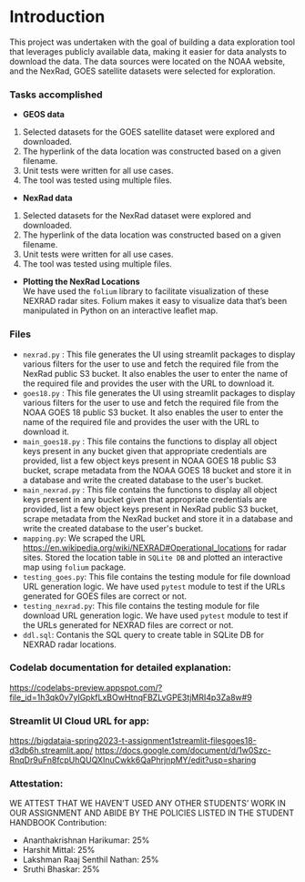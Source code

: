 # Introduction
This project was undertaken with the goal of building a data exploration tool that leverages publicly available data, making it easier for data analysts to download the data. The data sources were located on the NOAA website, and the NexRad, GOES satellite datasets were selected for exploration.

### Tasks accomplished

* __GEOS data__
1. Selected datasets for the GOES satellite dataset were explored and downloaded.
2. The hyperlink of the data location was constructed based on a given filename.
3. Unit tests were written for all use cases.
4. The tool was tested using multiple files.

* __NexRad data__
1. Selected datasets for the NexRad dataset were explored and downloaded.
2. The hyperlink of the data location was constructed based on a given filename.
3. Unit tests were written for all use cases.
4. The tool was tested using multiple files.

* __Plotting the NexRad Locations__<br>
We have used the <code>folium</code> library to facilitate visualization of these NEXRAD radar sites. Folium makes it easy to visualize data that’s been manipulated in Python on an interactive leaflet map.

### Files
* <code>nexrad.py</code> : This file generates the UI using streamlit packages to display various filters for the user to use and fetch the required file from the NexRad public S3 bucket. It also enables the user to enter the name of the required file and provides the user with the URL to download it.
* <code>goes18.py</code> : This file generates the UI using streamlit packages to display various filters for the user to use and fetch the required file from the NOAA GOES 18 public S3 bucket. It also enables the user to enter the name of the required file and provides the user with the URL to download it.
* <code>main_goes18.py</code> : This file contains the functions to display all object keys present in any bucket given that appropriate credentials are provided, list a few object keys present in NOAA GOES 18 public S3 bucket, scrape metadata from the NOAA GOES 18 bucket and store it in a database and write the created database to the user's bucket.
* <code>main_nexrad.py</code> : This file contains the functions to display all object keys present in any bucket given that appropriate credentials are provided, list a few object keys present in NexRad public S3 bucket, scrape metadata from the NexRad bucket and store it in a database and write the created database to the user's bucket.
* <code>mapping.py</code>: We scraped the URL https://en.wikipedia.org/wiki/NEXRAD#Operational_locations for radar sites. Stored the location table in <code>SQLite DB</code> and plotted an interactive map using <code>folium</code> package.<br>
* <code>testing_goes.py</code>: This file contains the testing module for file download URL generation logic. We have used <code>pytest</code> module to test if the URLs generated for GOES files are correct or not.<br>
* <code>testing_nexrad.py</code>: This file contains the testing module for file download URL generation logic. We have used <code>pytest</code> module to test if the URLs generated for NEXRAD files are correct or not.<br>
* <code>ddl.sql</code>: Contanis the SQL query to create table in SQLite DB for NEXRAD radar locations.

### Codelab documentation for detailed explanation:
https://codelabs-preview.appspot.com/?file_id=1h3qk0v7yIGpkfLxBOwHtnqFBZLvGPE3tjMRI4p3Za8w#9

### Streamlit UI Cloud URL for app:
https://bigdataia-spring2023-t-assignment1streamlit-filesgoes18-d3db6h.streamlit.app/
https://docs.google.com/document/d/1w0Szc-RnqDr9uFn8fcpUhQUQXInuCwkk6QaPhrjnpMY/edit?usp=sharing

### Attestation:
WE ATTEST THAT WE HAVEN’T USED ANY OTHER STUDENTS’ WORK IN OUR ASSIGNMENT AND ABIDE BY THE POLICIES LISTED IN THE STUDENT HANDBOOK
Contribution:
* Ananthakrishnan Harikumar: 25%
* Harshit Mittal: 25%
* Lakshman Raaj Senthil Nathan: 25%
* Sruthi Bhaskar: 25%
